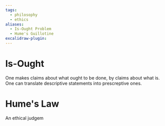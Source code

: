 ```yaml
---
tags:
  - philosophy
  - ethics
aliases:
  - Is-Ought Problem
  - Hume's Guillotine
excalidraw-plugin:
---
```

# Is-Ought
One makes claims about what ought to be done, by claims about what is.
One can translate descriptive statements into prescreptive ones.
# Hume's Law
An ethical judgem